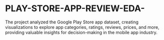 # PLAY-STORE-APP-REVIEW-EDA-
The project analyzed the Google Play Store app dataset, creating visualizations to explore app categories, ratings, reviews, prices, and more, providing valuable insights for decision-making in the mobile app industry.
